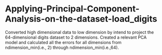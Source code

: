 # Applying-Principal-Component-Analysis-on-the-dataset-load_digits
Converted high dimensional data to low dimension by intend to project the 64-dimensional digits dataset to 2 dimensions. Created a relevant PCA model and calculated all the errors for all dimensions from ndimension_min(i.e., 2) through ndimension_min(i.e.,64).

